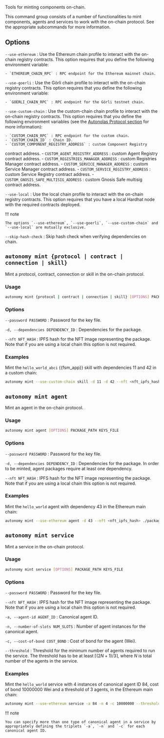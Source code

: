 Tools for minting components on-chain.

This command group consists of a number of functionalities to mint components, agents and services to work with the on-chain protocol. See the appropriate subcommands for more information.

## Options

`--use-ethereum`
: Use the Ethereum chain profile to interact with the on-chain registry contracts. This option requires that you define the following environment variable:

    - `ETHEREUM_CHAIN_RPC` : RPC endpoint for the Ethereum mainnet chain.

`--use-goerli`
: Use the Görli chain profile to interact with the on-chain registry contracts. This option requires that you define the following environment variable:

    - `GOERLI_CHAIN_RPC` : RPC endpoint for the Görli testnet chain.

`--use-custom-chain`
: Use the custom-chain chain profile to interact with the on-chain registry contracts. This option requires that you define the following environment variables (see the [Autonolas Protocol section](https://docs.autonolas.network/protocol/) for more information):

    - `CUSTOM_CHAIN_RPC` : RPC endpoint for the custom chain.
    - `CUSTOM_CHAIN_ID` : Chain ID.
    - `CUSTOM_COMPONENT_REGISTRY_ADDRESS` : custom Component Registry
 contract address.
    - `CUSTOM_AGENT_REGISTRY_ADDRESS` : custom Agent Registry contract address.
    - `CUSTOM_REGISTRIES_MANAGER_ADDRESS` : custom Registries Manager contract address.
    - `CUSTOM_SERVICE_MANAGER_ADDRESS` : custom Service Manager contract address.
    - `CUSTOM_SERVICE_REGISTRY_ADDRESS` : custom Service Registry contract address.
    - `CUSTOM_GNOSIS_SAFE_MULTISIG_ADDRESS` : custom Gnosis Safe multisig contract address.

`--use-local`
: Use the local chain profile to interact with the on-chain registry contracts. This option requires that you have a local Hardhat node with the required contracts deployed.

!!! note

    The options `--use-ethereum`, `--use-goerli`, `--use-custom-chain` and `--use-local` are mutually exclusive.

`--skip-hash-check`
: Skip hash check when verifying dependencies on chain.

## `autonomy mint {protocol | contract | connection | skill}`

Mint a protocol, contract, connection or skill in the on-chain protocol.

### Usage

```bash
autonomy mint {protocol | contract | connection | skill} [OPTIONS] PACKAGE_PATH KEYS_FILE
```
### Options

`--password PASSWORD`
: Password for the key file.

`-d, --dependencies DEPENDENCY_ID`
: Dependencies for the package.

`--nft NFT_HASH`
: IPFS hash for the NFT image representing the package. Note that if you are using a local chain this option is not required.

### Examples

Mint the `hello_world_abci` {{fsm_app}} skill with dependencies 11 and 42 in a custom chain:

```bash
autonomy mint --use-custom-chain skill -d 11 -d 42 --nft <nft_ipfs_hash> ./packages/valory/skills/hello_world_abci my_keys_file
```

## `autonomy mint agent`

Mint an agent in the on-chain protocol.
### Usage

```bash
autonomy mint agent [OPTIONS] PACKAGE_PATH KEYS_FILE
```

### Options

`--password PASSWORD`
: Password for the key file.

`-d, --dependencies DEPENDENCY_ID`
: Dependencies for the package. In order to be minted, agent packages require at least one dependency.

`--nft NFT_HASH`
: IPFS hash for the NFT image representing the package. Note that if you are using a local chain this option is not required.

### Examples

Mint the `hello_world` agent with dependency 43 in the Ethereum main chain:

```bash
autonomy mint --use-ethereum agent -d 43 --nft <nft_ipfs_hash> ./packages/valory/agents/hello_world my_keys_file
```

## `autonomy mint service`

Mint a service in the on-chain protocol.
### Usage

```bash
autonomy mint service [OPTIONS] PACKAGE_PATH KEYS_FILE
```

### Options
  
`--password PASSWORD`
: Password for the key file.

`--nft NFT_HASH`
: IPFS hash for the NFT image representing the package. Note that if you are using a local chain this option is not required.

`-a, --agent-id AGENT_ID`
: Canonical agent ID.

`-n, --number-of-slots NUM_SLOTS`
: Number of agent instances for the canonical agent.

`-c, --cost-of-bond COST_BOND`
: Cost of bond for the agent (Wei).

`--threshold`
: Threshold for the minimum number of agents required to run the service. The threshold has to be at least $\lceil(2N + 1) / 3\rceil$, where $N$ is total number of the agents in the service.

### Examples

Mint the `hello_world` service with 4 instances of canonical agent ID 84, cost of bond 10000000 Wei and a threshold of 3 agents, in the Ethereum main chain:

```bash
autonomy mint --use-ethereum service -a 84 -n 4 -c 10000000 --threshold 3 --nft <nft_ipfs_hash> ./packages/valory/services/hello_world my_keys_file
```

!!! note

    You can specify more than one type of canonical agent in a service by appropriately defining the triplets `-a`, `-n` and `-c` for each canonical agent ID.